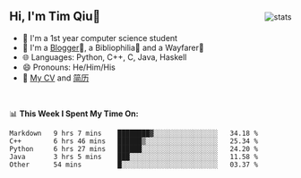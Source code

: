 <p>
<img src="https://github-readme-stats.vercel.app/api?username=qyxtim&show_icons=true" alt="stats" align="right" style="padding-top:20px"/>
</p>

## Hi, I'm Tim Qiu👋

- 🔭 I'm a 1st year computer science student
- 🌱 I'm a [Blogger](https://blog.blinkstar.cn)📝, a Bibliophilia📕 and a Wayfarer🚶
- 🌐 Languages: Python, C++, C, Java, Haskell
- 😄 Pronouns: He/Him/His
- 📄 [My CV](./cv.pdf) and [简历](./cv-ch.pdf)

<br>

📊 **This Week I Spent My Time On:**
<!--START_SECTION:waka-->
```text
Markdown   9 hrs 7 mins    ████████▓░░░░░░░░░░░░░░░░   34.18 % 
C++        6 hrs 46 mins   ██████▒░░░░░░░░░░░░░░░░░░   25.34 % 
Python     6 hrs 27 mins   ██████░░░░░░░░░░░░░░░░░░░   24.20 % 
Java       3 hrs 5 mins    ███░░░░░░░░░░░░░░░░░░░░░░   11.58 % 
Other      54 mins         █░░░░░░░░░░░░░░░░░░░░░░░░   03.37 % 
```
<!--END_SECTION:waka-->
